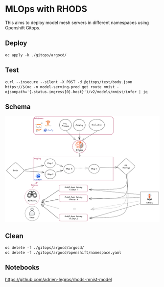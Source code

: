 # MLOps with RHODS

This aims to deploy model mesh servers in different namespaces using Openshift Gitops.

## Deploy

```shell
oc apply -k ./gitops/argocd/
```

## Test

```shell
curl --insecure --silent -X POST -d @gitops/test/body.json https://$(oc -n model-serving-prod get route mnist -ojsonpath='{.status.ingress[0].host}')/v2/models/mnist/infer | jq
```

## Schema

![mlops](./docs/mlops.png)

## Clean

```shell
oc delete -f ./gitops/argocd/argocd/
oc delete -f ./gitops/argocd/openshift/namespace.yaml
```

## Notebooks

https://github.com/adrien-legros/rhods-mnist-model